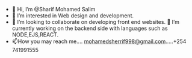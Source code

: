 - 👋 Hi, I’m @Sharif Mohamed Salim
- 👀 I’m interested in Web design and development.
- 💞️ I’m looking to collaborate on developing front end websites.
💞️ I’m currently working on the backend side with languages such as NODE,EJS,REACT.
- 📫How you may reach me.... mohamedsherrif998@gmail.com.....+254 741991555

<!---
mohamed-ops-coder/mohamed-ops-coder is a ✨ special ✨ repository because its `README.md` (this file) appears on your GitHub profile.
You can click the Preview link to take a look at your changes.
--->
